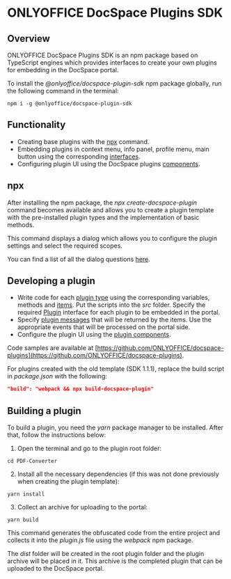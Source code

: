 # ONLYOFFICE DocSpace Plugins SDK

## Overview

ONLYOFFICE DocSpace Plugins SDK is an npm package based on TypeScript engines which provides interfaces to create your own plugins for embedding in the DocSpace portal.

To install the *@onlyoffice/docspace-plugin-sdk* npm package globally, run the following command in the terminal:

```
npm i -g @onlyoffice/docspace-plugin-sdk
```

## Functionality

- Creating base plugins with the [npx](https://github.com/ONLYOFFICE/docspace-plugin-sdk/tree/master/npx) command.
- Embedding plugins in context menu, info panel, profile menu, main button using the corresponding [interfaces](https://github.com/ONLYOFFICE/docspace-plugin-sdk/tree/master/src/interfaces).
- Configuring plugin UI using the DocSpace plugins [components](https://github.com/ONLYOFFICE/docspace-plugin-sdk/tree/master/src/interfaces/components).

## npx

After installing the npm package, the *npx create-docspace-plugin* command becomes available and allows you to create a plugin template with the pre-installed plugin types and the implementation of basic methods.

This command displays a dialog which allows you to configure the plugin settings and select the required scopes.

You can find a list of all the dialog questions [here](https://github.com/ONLYOFFICE/docspace-plugin-sdk/blob/master/npx/dialog.js).

## Developing a plugin

* Write code for each [plugin type](https://github.com/ONLYOFFICE/docspace-plugin-sdk/tree/master/src/interfaces/plugins) using the corresponding variables, methods and [items](https://github.com/ONLYOFFICE/docspace-plugin-sdk/tree/master/src/interfaces/items). Put the scripts into the *src* folder. Specify the required [Plugin](https://github.com/ONLYOFFICE/docspace-plugin-sdk/blob/master/src/interfaces/plugins/IPlugin.ts) interface for each plugin to be embedded in the portal.
* Specify [plugin messages](https://github.com/ONLYOFFICE/docspace-plugin-sdk/blob/master/src/interfaces/utils/index.ts) that will be returned by the items. Use the appropriate events that will be processed on the portal side.
* Configure the plugin UI using the [plugin components](https://github.com/ONLYOFFICE/docspace-plugin-sdk/tree/master/src/interfaces/components).

Code samples are available at [https://github.com/ONLYOFFICE/docspace-plugins](https://github.com/ONLYOFFICE/docspace-plugins).

For plugins created with the old template (SDK 1.1.1), replace the build script in *package.json* with the following:
   ```json
   "build": "webpack && npx build-docspace-plugin"
   ```

## Building a plugin

To build a plugin, you need the *yarn* package manager to be installed. After that, follow the instructions below:

1. Open the terminal and go to the plugin root folder:

```
cd PDF-Converter
```

2. Install all the necessary dependencies (if this was not done previously when creating the plugin template):

```
yarn install
```

3. Collect an archive for uploading to the portal:

```
yarn build
```

This command generates the obfuscated code from the entire project and collects it into the *plugin.js* file using the *webpack* npm package.

The *dist* folder will be created in the root plugin folder and the plugin archive will be placed in it. This archive is the completed plugin that can be uploaded to the DocSpace portal.